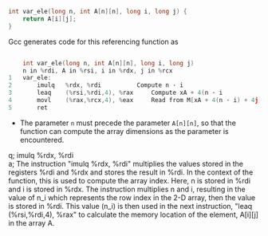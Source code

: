 ```c
int var_ele(long n, int A[n][n], long i, long j) {
	return A[i][j];
}
```
Gcc generates code for this referencing function as

```c

	int var_ele(long n, int A[n][n], long i, long j)
	n in %rdi, A in %rsi, i in %rdx, j in %rcx
1	var_ele:
2		imulq	%rdx, %rdi			Compute n · i
3		leaq	(%rsi,%rdi,4), %rax		Compute xA + 4(n · i
4		movl	(%rax,%rcx,4), %eax		Read from M[xA + 4(n · i) + 4j]
5		ret
```

- The parameter `n` must precede the parameter `A[n][n]`, so that the function can compute the array dimensions as the parameter is encountered.

q; imulq	%rdx, %rdi	
a; 
The instruction "imulq %rdx, %rdi" multiplies the values stored in the registers %rdi and %rdx and stores the result in %rdi. In the context of the function, this is used to compute the array index. Here, n is stored in %rdi and i is stored in %rdx. The instruction multiplies n and i, resulting in the value of n_i which represents the row index in the 2-D array, then the value is stored in %rdi. This value (n_i) is then used in the next instruction, "leaq (%rsi,%rdi,4), %rax" to calculate the memory location of the element, A[i][j] in the array A.

